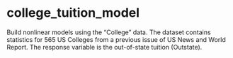 # college_tuition_model

Build nonlinear models using the “College” data. The dataset contains statistics for 565 US Colleges from a previous issue of US News and World Report. The response variable is the out-of-state tuition (Outstate).
